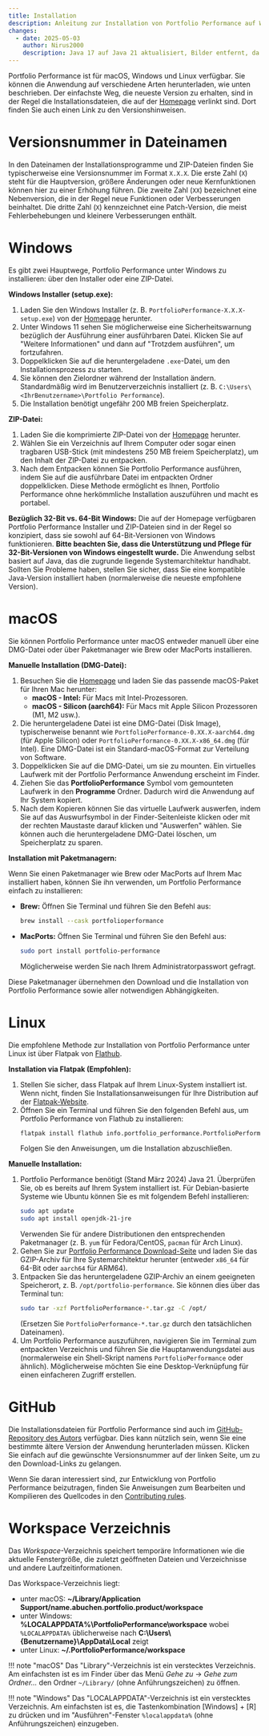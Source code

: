 ```yaml
---
title: Installation
description: Anleitung zur Installation von Portfolio Performance auf Windows, macOS und Linux – inklusive Installationsdateien, Paketmanagern und Flatpak.
changes:
  - date: 2025-05-03
    author: Nirus2000
    description: Java 17 auf Java 21 aktualisiert, Bilder entfernt, da sie zu komplex zu pflegen sind und keinen Mehrwert bieten, Synchronisation des Installationsprozesses zwischen Deutsch und Englisch
---
```


Portfolio Performance ist für macOS, Windows und Linux verfügbar. Sie können die Anwendung auf verschiedene Arten herunterladen, wie unten beschrieben. Der einfachste Weg, die neueste Version zu erhalten, sind in der Regel die Installationsdateien, die auf der [Homepage](https://www.portfolio-performance.info/) verlinkt sind. Dort finden Sie auch einen Link zu den Versionshinweisen.

# Versionsnummer in Dateinamen

In den Dateinamen der Installationsprogramme und ZIP-Dateien finden Sie typischerweise eine Versionsnummer im Format `X.X.X`. Die erste Zahl (`X`) steht für die Hauptversion, größere Änderungen oder neue Kernfunktionen können hier zu einer Erhöhung führen. Die zweite Zahl (`XX`) bezeichnet eine Nebenversion, die in der Regel neue Funktionen oder Verbesserungen beinhaltet. Die dritte Zahl (`X`) kennzeichnet eine Patch-Version, die meist Fehlerbehebungen und kleinere Verbesserungen enthält.

# Windows

Es gibt zwei Hauptwege, Portfolio Performance unter Windows zu installieren: über den Installer oder eine ZIP-Datei.

**Windows Installer (setup.exe):**

1.  Laden Sie den Windows Installer (z. B. `PortfolioPerformance-X.X.X-setup.exe`) von der [Homepage](https://www.portfolio-performance.info/) herunter.
2.  Unter Windows 11 sehen Sie möglicherweise eine Sicherheitswarnung bezüglich der Ausführung einer ausführbaren Datei. Klicken Sie auf "Weitere Informationen" und dann auf "Trotzdem ausführen", um fortzufahren.
3.  Doppelklicken Sie auf die heruntergeladene `.exe`-Datei, um den Installationsprozess zu starten.
4.  Sie können den Zielordner während der Installation ändern. Standardmäßig wird im Benutzerverzeichnis installiert (z. B. `C:\Users\<IhrBenutzername>\Portfolio Performance`).
5.  Die Installation benötigt ungefähr 200 MB freien Speicherplatz.

**ZIP-Datei:**

1.  Laden Sie die komprimierte ZIP-Datei von der [Homepage](https://www.portfolio-performance.info/) herunter.
2.  Wählen Sie ein Verzeichnis auf Ihrem Computer oder sogar einen tragbaren USB-Stick (mit mindestens 250 MB freiem Speicherplatz), um den Inhalt der ZIP-Datei zu entpacken.
3.  Nach dem Entpacken können Sie Portfolio Performance ausführen, indem Sie auf die ausführbare Datei im entpackten Ordner doppelklicken. Diese Methode ermöglicht es Ihnen, Portfolio Performance ohne herkömmliche Installation auszuführen und macht es portabel.

**Bezüglich 32-Bit vs. 64-Bit Windows:** Die auf der Homepage verfügbaren Portfolio Performance Installer und ZIP-Dateien sind in der Regel so konzipiert, dass sie sowohl auf 64-Bit-Versionen von Windows funktionieren. **Bitte beachten Sie, dass die Unterstützung und Pflege für 32-Bit-Versionen von Windows eingestellt wurde.** Die Anwendung selbst basiert auf Java, das die zugrunde liegende Systemarchitektur handhabt. Sollten Sie Probleme haben, stellen Sie sicher, dass Sie eine kompatible Java-Version installiert haben (normalerweise die neueste empfohlene Version).

# macOS

Sie können Portfolio Performance unter macOS entweder manuell über eine DMG-Datei oder über Paketmanager wie Brew oder MacPorts installieren.

**Manuelle Installation (DMG-Datei):**

1.  Besuchen Sie die [Homepage](https://www.portfolio-performance.info/) und laden Sie das passende macOS-Paket für Ihren Mac herunter:
    * **macOS - Intel:** Für Macs mit Intel-Prozessoren.
    * **macOS - Silicon (aarch64):** Für Macs mit Apple Silicon Prozessoren (M1, M2 usw.).
2.  Die heruntergeladene Datei ist eine DMG-Datei (Disk Image), typischerweise benannt wie `PortfolioPerformance-0.XX.X-aarch64.dmg` (für Apple Silicon) oder `PortfolioPerformance-0.XX.X-x86_64.dmg` (für Intel). Eine DMG-Datei ist ein Standard-macOS-Format zur Verteilung von Software.
3.  Doppelklicken Sie auf die DMG-Datei, um sie zu mounten. Ein virtuelles Laufwerk mit der Portfolio Performance Anwendung erscheint im Finder.
4.  Ziehen Sie das **PortfolioPerformance** Symbol vom gemounteten Laufwerk in den **Programme** Ordner. Dadurch wird die Anwendung auf Ihr System kopiert.
5.  Nach dem Kopieren können Sie das virtuelle Laufwerk auswerfen, indem Sie auf das Auswurfsymbol in der Finder-Seitenleiste klicken oder mit der rechten Maustaste darauf klicken und "Auswerfen" wählen. Sie können auch die heruntergeladene DMG-Datei löschen, um Speicherplatz zu sparen.

**Installation mit Paketmanagern:**

Wenn Sie einen Paketmanager wie Brew oder MacPorts auf Ihrem Mac installiert haben, können Sie ihn verwenden, um Portfolio Performance einfach zu installieren:

* **Brew:** Öffnen Sie Terminal und führen Sie den Befehl aus:
    ```bash
    brew install --cask portfolioperformance
    ```
* **MacPorts:** Öffnen Sie Terminal und führen Sie den Befehl aus:
    ```bash
    sudo port install portfolio-performance
    ```
    Möglicherweise werden Sie nach Ihrem Administratorpasswort gefragt.

Diese Paketmanager übernehmen den Download und die Installation von Portfolio Performance sowie aller notwendigen Abhängigkeiten.

# Linux

Die empfohlene Methode zur Installation von Portfolio Performance unter Linux ist über Flatpak von [Flathub](https://flathub.org/apps/info.portfolio_performance.PortfolioPerformance).

**Installation via Flatpak (Empfohlen):**

1.  Stellen Sie sicher, dass Flatpak auf Ihrem Linux-System installiert ist. Wenn nicht, finden Sie Installationsanweisungen für Ihre Distribution auf der [Flatpak-Website](https://flatpak.org/setup/).
2.  Öffnen Sie ein Terminal und führen Sie den folgenden Befehl aus, um Portfolio Performance von Flathub zu installieren:
    ```bash
    flatpak install flathub info.portfolio_performance.PortfolioPerformance
    ```
    Folgen Sie den Anweisungen, um die Installation abzuschließen.

**Manuelle Installation:**

1.  Portfolio Performance benötigt (Stand März 2024) Java 21. Überprüfen Sie, ob es bereits auf Ihrem System installiert ist. Für Debian-basierte Systeme wie Ubuntu können Sie es mit folgendem Befehl installieren:
    ```bash
    sudo apt update
    sudo apt install openjdk-21-jre
    ```
    Verwenden Sie für andere Distributionen den entsprechenden Paketmanager (z. B. `yum` für Fedora/CentOS, `pacman` für Arch Linux).
2.  Gehen Sie zur [Portfolio Performance Download-Seite](https://www.portfolio-performance.info) und laden Sie das GZIP-Archiv für Ihre Systemarchitektur herunter (entweder `x86_64` für 64-Bit oder `aarch64` für ARM64).
3.  Entpacken Sie das heruntergeladene GZIP-Archiv an einem geeigneten Speicherort, z. B. `/opt/portfolio-performance`. Sie können dies über das Terminal tun:
    ```bash
    sudo tar -xzf PortfolioPerformance-*.tar.gz -C /opt/
    ```
    (Ersetzen Sie `PortfolioPerformance-*.tar.gz` durch den tatsächlichen Dateinamen).
4.  Um Portfolio Performance auszuführen, navigieren Sie im Terminal zum entpackten Verzeichnis und führen Sie die Hauptanwendungsdatei aus (normalerweise ein Shell-Skript namens `PortfolioPerformance` oder ähnlich). Möglicherweise möchten Sie eine Desktop-Verknüpfung für einen einfacheren Zugriff erstellen.

# GitHub

Die Installationsdateien für Portfolio Performance sind auch im [GitHub-Repository des Autors](https://github.com/portfolio-performance/portfolio/releases) verfügbar. Dies kann nützlich sein, wenn Sie eine bestimmte ältere Version der Anwendung herunterladen müssen. Klicken Sie einfach auf die gewünschte Versionsnummer auf der linken Seite, um zu den Download-Links zu gelangen.

Wenn Sie daran interessiert sind, zur Entwicklung von Portfolio Performance beizutragen, finden Sie Anweisungen zum Bearbeiten und Kompilieren des Quellcodes in den [Contributing rules](https://github.com/portfolio-performance/portfolio/blob/master/CONTRIBUTING.md#project-setup).

# Workspace Verzeichnis

Das *Workspace*-Verzeichnis speichert temporäre Informationen wie die aktuelle Fenstergröße, die zuletzt geöffneten Dateien und Verzeichnisse und andere Laufzeitinformationen.

Das Workspace-Verzeichnis liegt:

* unter macOS: **~/Library/Application Support/name.abuchen.portfolio.product/workspace**
* unter Windows: **%LOCALAPPDATA%\PortfolioPerformance\workspace** wobei `%LOCALAPPDATA%` üblicherweise nach **C:\Users\\{Benutzername}\AppData\Local** zeigt
* unter Linux: **~/.PortfolioPerformance/workspace**

!!! note "macOS"
    Das "Library"-Verzeichnis ist ein verstecktes Verzeichnis. Am einfachsten ist es im Finder über das Menü *Gehe zu* -> *Gehe zum Ordner...* den Ordner `~/Library/` (ohne Anführungszeichen) zu öffnen.

!!! note "Windows"
    Das "LOCALAPPDATA"-Verzeichnis ist ein verstecktes Verzeichnis. Am einfachsten ist es, die Tastenkombination \[Windows] + \[R] zu drücken und im "Ausführen"-Fenster `%localappdata%` (ohne Anführungszeichen) einzugeben.